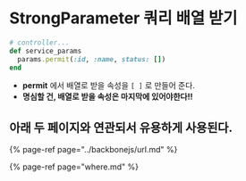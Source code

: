# StrongParameter 쿼리 배열 받기

```ruby
# controller...
def service_params
  params.permit(:id, :name, status: [])
end
```

* **permit** 에서 배열로 받을 속성을 `[ ]` 로 만들어 준다.
* **명심할 건, 배열로 받을 속성은 마지막에 있어야한다!!**

## 아래 두 페이지와 연관되서 유용하게 사용된다.

{% page-ref page="../backbonejs/url.md" %}

{% page-ref page="where.md" %}




